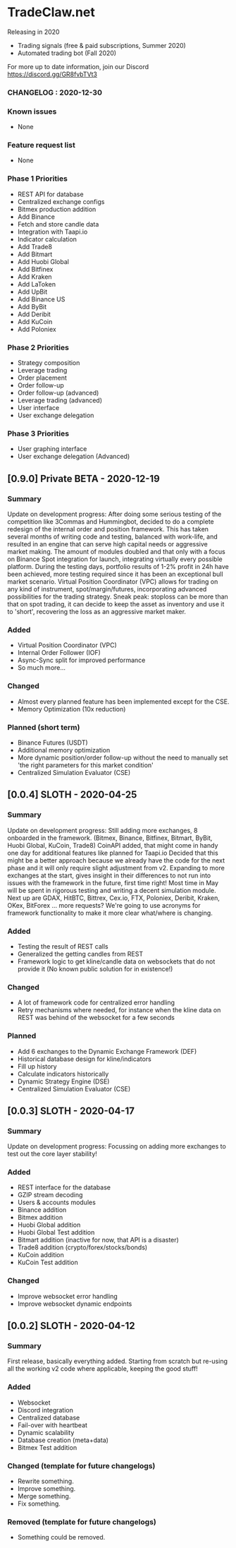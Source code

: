 # TradeClaw.net
Releasing in 2020
* Trading signals (free & paid subscriptions, Summer 2020)
* Automated trading bot (Fall 2020)

For more up to date information, join our Discord
https://discord.gg/GR8fvbTVt3

### CHANGELOG : 2020-12-30 ###

### Known issues
- None

### Feature request list
- None

### Phase 1 Priorities
- REST API for database
- Centralized exchange configs
- Bitmex production addition
- Add Binance
- Fetch and store candle data
- Integration with Taapi.io
- Indicator calculation
- Add Trade8
- Add Bitmart
- Add Huobi Global
- Add Bitfinex
- Add Kraken
- Add LaToken
- Add UpBit
- Add Binance US
- Add ByBit
- Add Deribit
- Add KuCoin
- Add Poloniex
### Phase 2 Priorities
- Strategy composition
- Leverage trading
- Order placement
- Order follow-up
- Order follow-up (advanced)
- Leverage trading (advanced)
- User interface
- User exchange delegation
### Phase 3 Priorities
- User graphing interface
- User exchange delegation (Advanced)

## [0.9.0] Private BETA - 2020-12-19
### Summary
Update on development progress:
After doing some serious testing of the competition like 3Commas and Hummingbot, decided to do a complete redesign of the internal order and position framework.
This has taken several months of writing code and testing, balanced with work-life, and resulted in an engine that can serve high capital needs or aggressive market making.
The amount of modules doubled and that only with a focus on Binance Spot integration for launch, integrating virtually every possible platform.
During the testing days, portfolio results of 1-2% profit in 24h have been achieved, more testing required since it has been an exceptional bull market scenario.
Virtual Position Coordinator (VPC) allows for trading on any kind of instrument, spot/margin/futures, incorporating advanced possibilities for the trading strategy.
Sneak peak: stoploss can be more than that on spot trading, it can decide to keep the asset as inventory and use it to 'short', recovering the loss as an aggressive market maker.

### Added
- Virtual Position Coordinator (VPC)
- Internal Order Follower (IOF)
- Async-Sync split for improved performance
- So much more...

### Changed 
- Almost every planned feature has been implemented except for the CSE.
- Memory Optimization (10x reduction)

### Planned (short term)
- Binance Futures (USDT)
- Additional memory optimization
- More dynamic position/order follow-up without the need to manually set 'the right parameters for this market condition' 
- Centralized Simulation Evaluator (CSE)


## [0.0.4] SLOTH - 2020-04-25
### Summary
Update on development progress:
Still adding more exchanges, 8 onboarded in the framework. (Bitmex, Binance, Bitfinex, Bitmart, ByBit, Huobi Global, KuCoin, Trade8)
CoinAPI added, that might come in handy one day for additional features like planned for Taapi.io
Decided that this might be a better approach because we already have the code for the next phase and it will only require slight adjustment from v2.
Expanding to more exchanges at the start, gives insight in their differences to not run into issues with the framework in the future, first time right!
Most time in May will be spent in rigorous testing and writing a decent simulation module.
Next up are GDAX, HitBTC, Bittrex, Cex.io, FTX, Poloniex, Deribit, Kraken, OKex, BitForex ... more requests?
We're going to use acronyms for framework functionality to make it more clear what/where is changing.

### Added
- Testing the result of REST calls
- Generalized the getting candles from REST
- Framework logic to get kline/candle data on websockets that do not provide it (No known public solution for in existence!)

### Changed 
- A lot of framework code for centralized error handling
- Retry mechanisms where needed, for instance when the kline data on REST was behind of the websocket for a few seconds

### Planned
- Add 6 exchanges to the Dynamic Exchange Framework (DEF)
- Historical database design for kline/indicators
- Fill up history
- Calculate indicators historically
- Dynamic Strategy Engine (DSE)
- Centralized Simulation Evaluator (CSE)

## [0.0.3] SLOTH - 2020-04-17
### Summary
Update on development progress:
Focussing on adding more exchanges to test out the core layer stability!

### Added
- REST interface for the database
- GZIP stream decoding
- Users & accounts modules
- Binance addition
- Bitmex addition
- Huobi Global addition
- Huobi Global Test addition
- Bitmart addition (inactive for now, that API is a disaster)
- Trade8 addition (crypto/forex/stocks/bonds)
- KuCoin addition
- KuCoin Test addition

### Changed 
- Improve websocket error handling
- Improve websocket dynamic endpoints


## [0.0.2] SLOTH - 2020-04-12
### Summary
First release, basically everything added.
Starting from scratch but re-using all the working v2 code where applicable, keeping the good stuff!

### Added
- Websocket
- Discord integration
- Centralized database
- Fail-over with heartbeat
- Dynamic scalability
- Database creation (meta+data)
- Bitmex Test addition

### Changed (template for future changelogs)
- Rewrite something.
- Improve something.
- Merge something.
- Fix something.

### Removed (template for future changelogs)
- Something could be removed.
